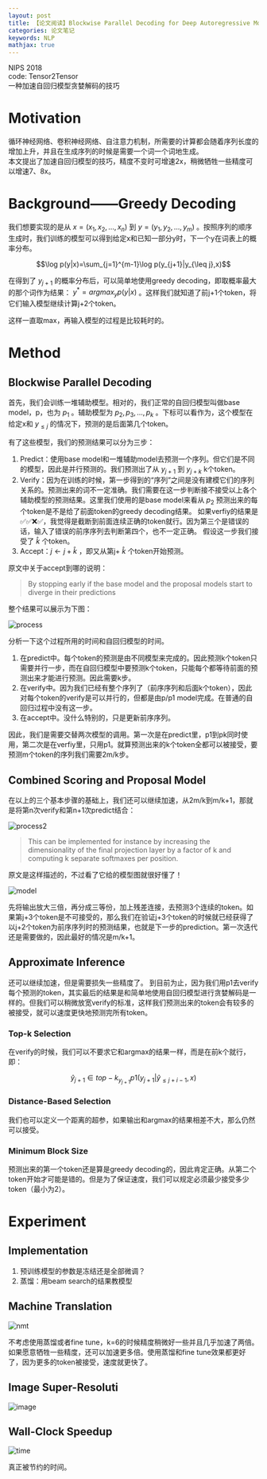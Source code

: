 ```yaml
---
layout: post
title: 【论文阅读】Blockwise Parallel Decoding for Deep Autoregressive Models
categories: 论文笔记
keywords: NLP
mathjax: true
---
```


NIPS 2018  
code: Tensor2Tensor  
一种加速自回归模型贪婪解码的技巧

# Motivation

循环神经网络、卷积神经网络、自注意力机制，所需要的计算都会随着序列长度的增加上升，并且在生成序列的时候是需要一个词一个词地生成。  
本文提出了加速自回归模型的技巧，精度不变时可增速2x，稍微牺牲一些精度可以增速7、8x。

# Background——Greedy Decoding

我们想要实现的是从 $x=(x_1, x_2, ..., x_n)$ 到 $y=(y_1, y_2, ..., y_m)$ 。按照序列的顺序生成时，我们训练的模型可以得到给定x和已知一部分y时，下一个y在词表上的概率分布。

$$\log p(y|x)=\sum_{j=1}^{m-1}\log p(y_{j+1}|y_{\leq j},x)$$

在得到了 $y_{j+1}$ 的概率分布后，可以简单地使用greedy decoding，即取概率最大的那个词作为结果： $y^{*}=argmax_y p(y|x)$ 。这样我们就知道了前j+1个token，将它们输入模型继续计算j+2个token。  

这样一直取max，再输入模型的过程是比较耗时的。

# Method

## Blockwise Parallel Decoding


首先，我们会训练一堆辅助模型。相对的，我们正常的自回归模型叫做base model，p，也为 $p_1$ 。辅助模型为 $p_2, p_3, ..., p_k$ 。下标可以看作为，这个模型在给定x和 $y_{\leq j}$ 的情况下，预测的是后面第几个token。

有了这些模型，我们的预测结果可以分为三步：

1. Predict：使用base model和一堆辅助model去预测一个序列。但它们是不同的模型，因此是并行预测的。我们预测出了从 $y_{j+1}$ 到 $y_{j+k}$ k个token。  
2. Verify：因为在训练的时候，第一步得到的“序列”之间是没有建模它们的序列关系的。预测出来的词不一定准确。我们需要在这一步判断接不接受以上各个辅助模型的预测结果。这里我们使用的是base model来看从 $p_2$ 预测出来的每个token是不是给了前面token的greedy decoding结果。
如果verfiy的结果是✅✅❌✅，我觉得是截断到前面连续正确的token就行。因为第三个是错误的话，输入了错误的前序序列去判断第四个，也不一定正确。
假设这一步我们接受了 $\hat{k}$ 个token。
3. Accept：$j\leftarrow j+\hat{k}$ ，即又从第j+ $\hat{k}$ 个token开始预测。


原文中关于accept到哪的说明：

> By stopping early if the base model and the proposal models start to diverge in their predictions


整个结果可以展示为下图：

![process](/images/blog/blockwise1.png)

分析一下这个过程所用的时间和自回归模型的时间。
1. 在predict中。每个token的预测是由不同模型来完成的。因此预测k个token只需要并行一步，而在自回归模型中要预测k个token，只能每个都等待前面的预测出来才能进行预测。因此需要k步。
2. 在verify中。因为我们已经有整个序列了（前序序列和后面k个token），因此对每个token的verify是可以并行的，但都是由p/p1 model完成。在普通的自回归过程中没有这一步。
3. 在accept中。没什么特别的，只是更新前序序列。


因此，我们是需要交替两次模型的调用。第一次是在predict里，p1到pk同时使用，第二次是在verfiy里，只用p1。就算预测出来的k个token全都可以被接受，要预测m个token的序列我们需要2m/k步。

## Combined Scoring and Proposal Model

在以上的三个基本步骤的基础上，我们还可以继续加速，从2m/k到m/k+1，那就是将第n次verify和第n+1次predict结合：

![process2](/images/blog/blockwise2.png)


> This can be implemented for instance by increasing the dimensionality of the final projection layer by a factor of k and computing k separate softmaxes per position. 

原文是这样描述的，不过看了它给的模型图就很好懂了！

![model](/images/blog/blockwise_model.png)

先将输出放大三倍，再分成三等份，加上残差连接，去预测3个连续的token。如果第j+3个token是不可接受的，那么我们在验证j+3个token的时候就已经获得了以j+2个token为前序序列时的预测结果，也就是下一步的prediction。第一次迭代还是需要做的，因此最好的情况是m/k+1。

## Approximate Inference

还可以继续加速，但是需要损失一些精度了。
到目前为止，因为我们用p1去verify每个预测的token，其实最后的结果是和简单地使用自回归模型进行贪婪解码是一样的。但我们可以稍微放宽verify的标准，这样我们预测出来的token会有较多的被接受，就可以速度更快地预测完所有token。

### Top-k Selection

在verify的时候，我们可以不要求它和argmax的结果一样，而是在前k个就行，即：

$$\hat{y}_{j+1}\in top-k_{y_{j+1}}p1(y_{j+1}|\hat{y}_{\leq j+i-1},x)$$

### Distance-Based Selection

我们也可以定义一个距离的超参，如果输出和argmax的结果相差不大，那么仍然可以接受。

### Minimum Block Size

预测出来的第一个token还是算是greedy decoding的，因此肯定正确。从第二个token开始才可能是错的。但是为了保证速度，我们可以规定必须最少接受多少token（最小为2）。

# Experiment

## Implementation 

1. 预训练模型的参数是冻结还是全部微调？
2. 蒸馏：用beam search的结果教模型

## Machine Translation


![nmt](/images/blog/blockwise_exp1.png)

不考虑使用蒸馏或者fine tune，k=6的时候精度稍微好一些并且几乎加速了两倍。如果愿意牺牲一些精度，还可以加速更多倍。使用蒸馏和fine tune效果都更好了，因为更多的token被接受，速度就更快了。


## Image Super-Resoluti


![image](/images/blog/blockwise_exp2.png)


## Wall-Clock Speedup

![time](/images/blog/blockwise_exp3.png)

真正被节约的时间。